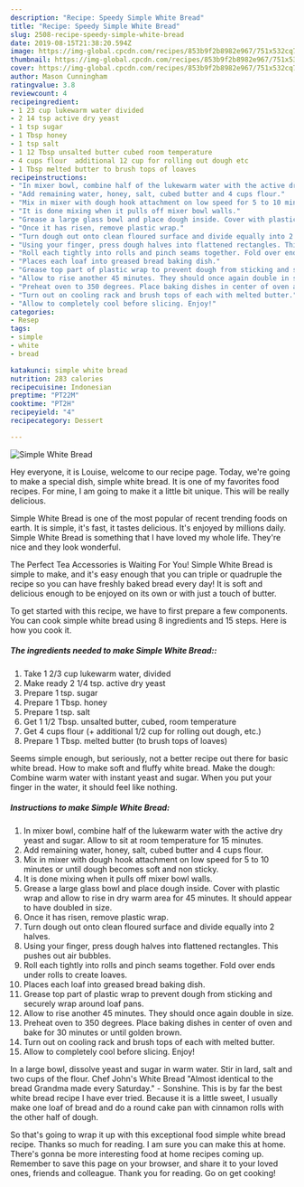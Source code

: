 ```yaml
---
description: "Recipe: Speedy Simple White Bread"
title: "Recipe: Speedy Simple White Bread"
slug: 2508-recipe-speedy-simple-white-bread
date: 2019-08-15T21:38:20.594Z
image: https://img-global.cpcdn.com/recipes/853b9f2b8982e967/751x532cq70/simple-white-bread-recipe-main-photo.jpg
thumbnail: https://img-global.cpcdn.com/recipes/853b9f2b8982e967/751x532cq70/simple-white-bread-recipe-main-photo.jpg
cover: https://img-global.cpcdn.com/recipes/853b9f2b8982e967/751x532cq70/simple-white-bread-recipe-main-photo.jpg
author: Mason Cunningham
ratingvalue: 3.8
reviewcount: 4
recipeingredient:
- 1 23 cup lukewarm water divided
- 2 14 tsp active dry yeast
- 1 tsp sugar
- 1 Tbsp honey
- 1 tsp salt
- 1 12 Tbsp unsalted butter cubed room temperature
- 4 cups flour  additional 12 cup for rolling out dough etc
- 1 Tbsp melted butter to brush tops of loaves
recipeinstructions:
- "In mixer bowl, combine half of the lukewarm water with the active dry yeast and sugar. Allow to sit at room temperature for 15 minutes."
- "Add remaining water, honey, salt, cubed butter and 4 cups flour."
- "Mix in mixer with dough hook attachment on low speed for 5 to 10 minutes or until dough becomes soft and non sticky."
- "It is done mixing when it pulls off mixer bowl walls."
- "Grease a large glass bowl and place dough inside. Cover with plastic wrap and allow to rise in dry warm area for 45 minutes. It should appear to have doubled in size."
- "Once it has risen, remove plastic wrap."
- "Turn dough out onto clean floured surface and divide equally into 2 halves."
- "Using your finger, press dough halves into flattened rectangles. This pushes out air bubbles."
- "Roll each tightly into rolls and pinch seams together. Fold over ends under rolls to create loaves."
- "Places each loaf into greased bread baking dish."
- "Grease top part of plastic wrap to prevent dough from sticking and securely wrap around loaf pans."
- "Allow to rise another 45 minutes. They should once again double in size."
- "Preheat oven to 350 degrees. Place baking dishes in center of oven and bake for 30 minutes or until golden brown."
- "Turn out on cooling rack and brush tops of each with melted butter."
- "Allow to completely cool before slicing. Enjoy!"
categories:
- Resep
tags:
- simple
- white
- bread

katakunci: simple white bread
nutrition: 283 calories
recipecuisine: Indonesian
preptime: "PT22M"
cooktime: "PT2H"
recipeyield: "4"
recipecategory: Dessert

---
```



![Simple White Bread](https://img-global.cpcdn.com/recipes/853b9f2b8982e967/751x532cq70/simple-white-bread-recipe-main-photo.jpg)

Hey everyone, it is Louise, welcome to our recipe page. Today, we're going to make a special dish, simple white bread. It is one of my favorites food recipes. For mine, I am going to make it a little bit unique. This will be really delicious.

Simple White Bread is one of the most popular of recent trending foods on earth. It is simple, it's fast, it tastes delicious. It's enjoyed by millions daily. Simple White Bread is something that I have loved my whole life. They're nice and they look wonderful.

The Perfect Tea Accessories is Waiting For You! Simple White Bread is simple to make, and it&#39;s easy enough that you can triple or quadruple the recipe so you can have freshly baked bread every day! It is soft and delicious enough to be enjoyed on its own or with just a touch of butter.


To get started with this recipe, we have to first prepare a few components. You can cook simple white bread using 8 ingredients and 15 steps. Here is how you cook it.

##### The ingredients needed to make Simple White Bread::

1. Take 1 2/3 cup lukewarm water, divided
1. Make ready 2 1/4 tsp. active dry yeast
1. Prepare 1 tsp. sugar
1. Prepare 1 Tbsp. honey
1. Prepare 1 tsp. salt
1. Get 1 1/2 Tbsp. unsalted butter, cubed, room temperature
1. Get 4 cups flour (+ additional 1/2 cup for rolling out dough, etc.)
1. Prepare 1 Tbsp. melted butter (to brush tops of loaves)


Seems simple enough, but seriously, not a better recipe out there for basic white bread. How to make soft and fluffy white bread. Make the dough: Combine warm water with instant yeast and sugar. When you put your finger in the water, it should feel like nothing. 

##### Instructions to make Simple White Bread:

1. In mixer bowl, combine half of the lukewarm water with the active dry yeast and sugar. Allow to sit at room temperature for 15 minutes.
1. Add remaining water, honey, salt, cubed butter and 4 cups flour.
1. Mix in mixer with dough hook attachment on low speed for 5 to 10 minutes or until dough becomes soft and non sticky.
1. It is done mixing when it pulls off mixer bowl walls.
1. Grease a large glass bowl and place dough inside. Cover with plastic wrap and allow to rise in dry warm area for 45 minutes. It should appear to have doubled in size.
1. Once it has risen, remove plastic wrap.
1. Turn dough out onto clean floured surface and divide equally into 2 halves.
1. Using your finger, press dough halves into flattened rectangles. This pushes out air bubbles.
1. Roll each tightly into rolls and pinch seams together. Fold over ends under rolls to create loaves.
1. Places each loaf into greased bread baking dish.
1. Grease top part of plastic wrap to prevent dough from sticking and securely wrap around loaf pans.
1. Allow to rise another 45 minutes. They should once again double in size.
1. Preheat oven to 350 degrees. Place baking dishes in center of oven and bake for 30 minutes or until golden brown.
1. Turn out on cooling rack and brush tops of each with melted butter.
1. Allow to completely cool before slicing. Enjoy!


In a large bowl, dissolve yeast and sugar in warm water. Stir in lard, salt and two cups of the flour. Chef John&#39;s White Bread &#34;Almost identical to the bread Grandma made every Saturday.&#34; - Sonshine. This is by far the best white bread recipe I have ever tried. Because it is a little sweet, I usually make one loaf of bread and do a round cake pan with cinnamon rolls with the other half of dough. 

So that's going to wrap it up with this exceptional food simple white bread recipe. Thanks so much for reading. I am sure you can make this at home. There's gonna be more interesting food at home recipes coming up. Remember to save this page on your browser, and share it to your loved ones, friends and colleague. Thank you for reading. Go on get cooking!
